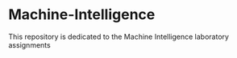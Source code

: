 # Machine-Intelligence
This repository is dedicated to the Machine Intelligence laboratory assignments
